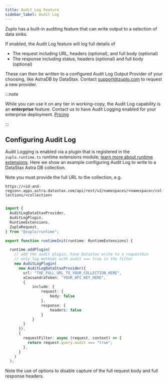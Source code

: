 ```yaml
---
title: Audit Log Feature
sidebar_label: Audit Log
---
```


Zuplo has a built-in auditing feature that can write output to a selection of
data sinks.

If enabled, the Audit Log feature will log full details of

- The request including URL, headers (optional), and full body (optional)
- The response including status, headers (optional) and full body (optional)

These can then be written to a configured Audit Log Output Provider of your
choosing, like AstraDB by DataStax. Contact
[support@zuplo.com](mailto:support@zuplo.com) to request a new provider.

:::note

While you can use it on any tier in working-copy, the Audit Log capability is an
**enterprise** feature. Contact us to have Audit Logging enabled for your
enterprise deployment. [Pricing](https://zuplo.com/pricing)

:::

## Configuring Audit Log

Audit Logging is enabled via a plugin that is registered in the
`zuplo.runtime.ts` runtime extensions module;
[learn more about runtime extensions](./runtime-extensions.md). Here we show an
example configuring Audit Log to write to a DataStax Astra DB collection.

Note you must provide the full URL to the collection, e.g.

`https://<id-and-region>.apps.astra.datastax.com/api/rest/v2/namespaces/<namespace>/collections/<collection>`

```ts

import {
  AuditLogDataStaxProvider,
  AuditLogPlugin,
  RuntimeExtensions,
  ZuploRequest,
} from "@zuplo/runtime";

export function runtimeInit(runtime: RuntimeExtensions) {

  runtime.addPlugin(
    // add the audit plugin, have Datastax write to a requestbin
    // only log methods with audit === true in the filter
    new AuditLogPlugin(
      new AuditLogDataStaxProvider({
        url: "THE_FULL_URL_TO_YOUR_COLLECTION_HERE",
        xCassandraToken: "YOUR_API_KEY_HERE",
		{
			include: {
				request: {
					body: false
				},
				response: {
					headers: false
				}
			}
		}
      }),
      {
        requestFilter: async (request, context) => {
          return request.query.audit === "true";
        },
      }
    )
  );

```

Note the use of options to disable capture of the full request body and full
response headers.
